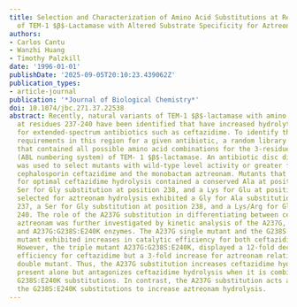```yaml
---
title: Selection and Characterization of Amino Acid Substitutions at Residues 237-240
  of TEM-1 $β$-Lactamase with Altered Substrate Specificity for Aztreonam and Ceftazidime
authors:
- Carlos Cantu
- Wanzhi Huang
- Timothy Palzkill
date: '1996-01-01'
publishDate: '2025-09-05T20:10:23.439062Z'
publication_types:
- article-journal
publication: '*Journal of Biological Chemistry*'
doi: 10.1074/jbc.271.37.22538
abstract: Recently, natural variants of TEM-1 $β$-lactamase with amino acid substitutions
  at residues 237-240 have been identified that have increased hydrolytic activity
  for extended-spectrum antibiotics such as ceftazidime. To identify the sequence
  requirements in this region for a given antibiotic, a random library was constructed
  that contained all possible amino acid combinations for the 3-residue region 237-240
  (ABL numbering system) of TEM- 1 $β$-lactamase. An antibiotic disc diffusion method
  was used to select mutants with wild-type level activity or greater for the extended-spectrum
  cephalosporin ceftazidime and the monobactam aztreonam. Mutants that were selected
  for optimal ceftazidime hydrolysis contained a conserved Ala at position 237, a
  Ser for Gly substitution at position 238, and a Lys for Glu at position 240. Mutants
  selected for aztreonam hydrolysis exhibited a Gly for Ala substitution at position
  237, a Ser for Gly substitution at position 238, and a Lys/Arg for Glu at position
  240. The role of the A237G substitution in differentiating between ceftazidime and
  aztreonam was further investigated by kinetic analysis of the A237G, E240K, G238S:E240K,
  and A237G:G238S:E240K enzymes. The A237G single mutant and the G238S:E240K double
  mutant exhibited increases in catalytic efficiency for both ceftazidime and aztreonam.
  However, the triple mutant A237G:G238S:E240K, displayed a 12-fold decrease in catalytic
  efficiency for ceftazidime but a 3-fold increase for aztreonam relative to the G238S:E240K
  double mutant. Thus, the A237G substitution increases ceftazidime hydrolysis when
  present alone but antagonizes ceftazidime hydrolysis when it is combined with the
  G238S:E240K substitutions. In contrast, the A237G substitution acts additively with
  the G238S:E240K substitutions to increase aztreonam hydrolysis.
---
```

